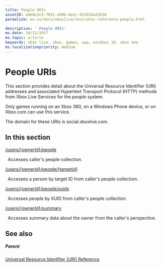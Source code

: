 ```yaml
---
title: People URIs
assetID: e4e6e3c9-7051-a90b-be1c-931816a22b36
permalink: en-us/docs/xboxlive/rest/atoc-reference-people.html

description: ' People URIs'
ms.date: 10/12/2017
ms.topic: article
keywords: xbox live, xbox, games, uwp, windows 10, xbox one
ms.localizationpriority: medium
---
```

# People URIs
 
This section provides detail about the Universal Resource Identifier (URI) addresses and associated Hypertext Transport Protocol (HTTP) methods from Xbox Live Services for the *people* system.
 
Only games running on an Xbox 360, on a Windows Phone device, or on Xbox.com can use this service.
 
The domain for these URIs is social.xboxlive.com.
 
<a id="ID4EPB"></a>

 
## In this section

[/users/{ownerId}/people](uri-usersowneridpeople.md)

&nbsp;&nbsp;Accesses caller's people collection.

[/users/{ownerId}/people/{targetid}](uri-usersowneridpeopletargetid.md)

&nbsp;&nbsp;Accesses a person by target ID from caller's people collection.

[/users/{ownerId}/people/xuids](uri-usersowneridpeoplexuids.md)

&nbsp;&nbsp;Accesses people by XUID from caller's people collection.

[/users/{ownerId}/summary](uri-usersowneridsummary.md)

&nbsp;&nbsp;Accesses summary data about the owner from the caller's perspective.
 
<a id="ID4E5B"></a>

 
## See also
 
<a id="ID4EAC"></a>

 
##### Parent 

[Universal Resource Identifier (URI) Reference](../atoc-xboxlivews-reference-uris.md)

   